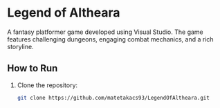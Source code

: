 # Legend of Altheara

A fantasy platformer game developed using Visual Studio. The game features challenging dungeons, engaging combat mechanics, and a rich storyline.

## How to Run
1. Clone the repository:
   ```bash
   git clone https://github.com/matetakacs93/LegendOfAltheara.git
